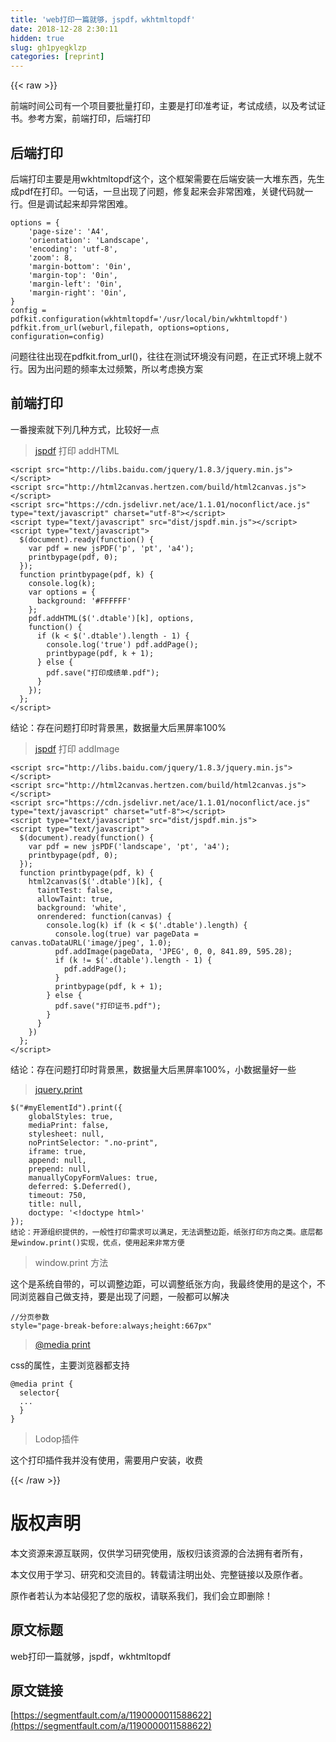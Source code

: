 ```yaml
---
title: 'web打印一篇就够，jspdf，wkhtmltopdf' 
date: 2018-12-28 2:30:11
hidden: true
slug: gh1pyegklzp
categories: [reprint]
---
```


{{< raw >}}

                    
<p>前端时间公司有一个项目要批量打印，主要是打印准考证，考试成绩，以及考试证书。参考方案，前端打印，后端打印</p>
<h2 id="articleHeader0">后端打印</h2>
<p>后端打印主要是用wkhtmltopdf这个，这个框架需要在后端安装一大堆东西，先生成pdf在打印。一句话，一旦出现了问题，修复起来会非常困难，关键代码就一行。但是调试起来却异常困难。</p>
<div class="widget-codetool" style="display:none;">
      <div class="widget-codetool--inner">
      <span class="selectCode code-tool" data-toggle="tooltip" data-placement="top" title="" data-original-title="全选"></span>
      <span type="button" class="copyCode code-tool" data-toggle="tooltip" data-placement="top" data-clipboard-text="options = {
    'page-size': 'A4',
    'orientation': 'Landscape',
    'encoding': 'utf-8',
    'zoom': 8,
    'margin-bottom': '0in',
    'margin-top': '0in',
    'margin-left': '0in',
    'margin-right': '0in',
}
config = pdfkit.configuration(wkhtmltopdf='/usr/local/bin/wkhtmltopdf')
pdfkit.from_url(weburl,filepath, options=options, configuration=config)" title="" data-original-title="复制"></span>
      <span type="button" class="saveToNote code-tool" data-toggle="tooltip" data-placement="top" title="" data-original-title="放进笔记"></span>
      </div>
      </div><pre class="hljs gradle"><code><span class="hljs-keyword">options</span> = {
    <span class="hljs-string">'page-size'</span>: <span class="hljs-string">'A4'</span>,
    <span class="hljs-string">'orientation'</span>: <span class="hljs-string">'Landscape'</span>,
    <span class="hljs-string">'encoding'</span>: <span class="hljs-string">'utf-8'</span>,
    <span class="hljs-string">'zoom'</span>: <span class="hljs-number">8</span>,
    <span class="hljs-string">'margin-bottom'</span>: <span class="hljs-string">'0in'</span>,
    <span class="hljs-string">'margin-top'</span>: <span class="hljs-string">'0in'</span>,
    <span class="hljs-string">'margin-left'</span>: <span class="hljs-string">'0in'</span>,
    <span class="hljs-string">'margin-right'</span>: <span class="hljs-string">'0in'</span>,
}
config = pdfkit.configuration(wkhtmltopdf=<span class="hljs-string">'/usr/local/bin/wkhtmltopdf'</span>)
pdfkit.from_url(weburl,filepath, <span class="hljs-keyword">options</span>=<span class="hljs-keyword">options</span>, configuration=config)</code></pre>
<p>问题往往出现在pdfkit.from_url()，往往在测试环境没有问题，在正式环境上就不行。因为出问题的频率太过频繁，所以考虑换方案</p>
<h2 id="articleHeader1">前端打印</h2>
<p>一番搜索就下列几种方式，比较好一点</p>
<blockquote><p><a href="https://github.com/MrRio/jsPDF" rel="nofollow noreferrer" target="_blank">jspdf</a> 打印 addHTML</p></blockquote>
<div class="widget-codetool" style="display:none;">
      <div class="widget-codetool--inner">
      <span class="selectCode code-tool" data-toggle="tooltip" data-placement="top" title="" data-original-title="全选"></span>
      <span type="button" class="copyCode code-tool" data-toggle="tooltip" data-placement="top" data-clipboard-text="<script src=&quot;http://libs.baidu.com/jquery/1.8.3/jquery.min.js&quot;></script>
<script src=&quot;http://html2canvas.hertzen.com/build/html2canvas.js&quot;></script>
<script src=&quot;https://cdn.jsdelivr.net/ace/1.1.01/noconflict/ace.js&quot; type=&quot;text/javascript&quot; charset=&quot;utf-8&quot;></script>
<script type=&quot;text/javascript&quot; src=&quot;dist/jspdf.min.js&quot;></script>
<script type=&quot;text/javascript&quot;>
  $(document).ready(function() {
    var pdf = new jsPDF('p', 'pt', 'a4');
    printbypage(pdf, 0);
  });
  function printbypage(pdf, k) {
    console.log(k);
    var options = {
      background: '#FFFFFF'
    };
    pdf.addHTML($('.dtable')[k], options,
    function() {
      if (k < $('.dtable').length - 1) {
        console.log('true') pdf.addPage();
        printbypage(pdf, k + 1);
      } else {
        pdf.save(&quot;打印成绩单.pdf&quot;);
      }
    });
  };
</script>" title="" data-original-title="复制"></span>
      <span type="button" class="saveToNote code-tool" data-toggle="tooltip" data-placement="top" title="" data-original-title="放进笔记"></span>
      </div>
      </div><pre class="hljs xml"><code><span class="hljs-tag">&lt;<span class="hljs-name">script</span> <span class="hljs-attr">src</span>=<span class="hljs-string">"http://libs.baidu.com/jquery/1.8.3/jquery.min.js"</span>&gt;</span><span class="undefined"></span><span class="hljs-tag">&lt;/<span class="hljs-name">script</span>&gt;</span>
<span class="hljs-tag">&lt;<span class="hljs-name">script</span> <span class="hljs-attr">src</span>=<span class="hljs-string">"http://html2canvas.hertzen.com/build/html2canvas.js"</span>&gt;</span><span class="undefined"></span><span class="hljs-tag">&lt;/<span class="hljs-name">script</span>&gt;</span>
<span class="hljs-tag">&lt;<span class="hljs-name">script</span> <span class="hljs-attr">src</span>=<span class="hljs-string">"https://cdn.jsdelivr.net/ace/1.1.01/noconflict/ace.js"</span> <span class="hljs-attr">type</span>=<span class="hljs-string">"text/javascript"</span> <span class="hljs-attr">charset</span>=<span class="hljs-string">"utf-8"</span>&gt;</span><span class="undefined"></span><span class="hljs-tag">&lt;/<span class="hljs-name">script</span>&gt;</span>
<span class="hljs-tag">&lt;<span class="hljs-name">script</span> <span class="hljs-attr">type</span>=<span class="hljs-string">"text/javascript"</span> <span class="hljs-attr">src</span>=<span class="hljs-string">"dist/jspdf.min.js"</span>&gt;</span><span class="undefined"></span><span class="hljs-tag">&lt;/<span class="hljs-name">script</span>&gt;</span>
<span class="hljs-tag">&lt;<span class="hljs-name">script</span> <span class="hljs-attr">type</span>=<span class="hljs-string">"text/javascript"</span>&gt;</span><span class="javascript">
  $(<span class="hljs-built_in">document</span>).ready(<span class="hljs-function"><span class="hljs-keyword">function</span>(<span class="hljs-params"></span>) </span>{
    <span class="hljs-keyword">var</span> pdf = <span class="hljs-keyword">new</span> jsPDF(<span class="hljs-string">'p'</span>, <span class="hljs-string">'pt'</span>, <span class="hljs-string">'a4'</span>);
    printbypage(pdf, <span class="hljs-number">0</span>);
  });
  <span class="hljs-function"><span class="hljs-keyword">function</span> <span class="hljs-title">printbypage</span>(<span class="hljs-params">pdf, k</span>) </span>{
    <span class="hljs-built_in">console</span>.log(k);
    <span class="hljs-keyword">var</span> options = {
      <span class="hljs-attr">background</span>: <span class="hljs-string">'#FFFFFF'</span>
    };
    pdf.addHTML($(<span class="hljs-string">'.dtable'</span>)[k], options,
    <span class="hljs-function"><span class="hljs-keyword">function</span>(<span class="hljs-params"></span>) </span>{
      <span class="hljs-keyword">if</span> (k &lt; $(<span class="hljs-string">'.dtable'</span>).length - <span class="hljs-number">1</span>) {
        <span class="hljs-built_in">console</span>.log(<span class="hljs-string">'true'</span>) pdf.addPage();
        printbypage(pdf, k + <span class="hljs-number">1</span>);
      } <span class="hljs-keyword">else</span> {
        pdf.save(<span class="hljs-string">"打印成绩单.pdf"</span>);
      }
    });
  };
</span><span class="hljs-tag">&lt;/<span class="hljs-name">script</span>&gt;</span></code></pre>
<p>结论：存在问题打印时背景黑，数据量大后黑屏率100%</p>
<blockquote><p><a href="https://github.com/MrRio/jsPDF" rel="nofollow noreferrer" target="_blank">jspdf</a> 打印 addImage</p></blockquote>
<div class="widget-codetool" style="display:none;">
      <div class="widget-codetool--inner">
      <span class="selectCode code-tool" data-toggle="tooltip" data-placement="top" title="" data-original-title="全选"></span>
      <span type="button" class="copyCode code-tool" data-toggle="tooltip" data-placement="top" data-clipboard-text="<script src=&quot;http://libs.baidu.com/jquery/1.8.3/jquery.min.js&quot;></script>
<script src=&quot;http://html2canvas.hertzen.com/build/html2canvas.js&quot;></script>
<script src=&quot;https://cdn.jsdelivr.net/ace/1.1.01/noconflict/ace.js&quot; type=&quot;text/javascript&quot; charset=&quot;utf-8&quot;></script>
<script type=&quot;text/javascript&quot; src=&quot;dist/jspdf.min.js&quot;>
<script type=&quot;text/javascript&quot;>
  $(document).ready(function() {
    var pdf = new jsPDF('landscape', 'pt', 'a4');
    printbypage(pdf, 0);
  });
  function printbypage(pdf, k) {
    html2canvas($('.dtable')[k], {
      taintTest: false,
      allowTaint: true,
      background: 'white',
      onrendered: function(canvas) {
        console.log(k) if (k < $('.dtable').length) {
          console.log(true) var pageData = canvas.toDataURL('image/jpeg', 1.0);
          pdf.addImage(pageData, 'JPEG', 0, 0, 841.89, 595.28);
          if (k != $('.dtable').length - 1) {
            pdf.addPage();
          }
          printbypage(pdf, k + 1);
        } else {
          pdf.save(&quot;打印证书.pdf&quot;);
        }
      }
    })
  };
</script>" title="" data-original-title="复制"></span>
      <span type="button" class="saveToNote code-tool" data-toggle="tooltip" data-placement="top" title="" data-original-title="放进笔记"></span>
      </div>
      </div><pre class="hljs xml"><code><span class="hljs-tag">&lt;<span class="hljs-name">script</span> <span class="hljs-attr">src</span>=<span class="hljs-string">"http://libs.baidu.com/jquery/1.8.3/jquery.min.js"</span>&gt;</span><span class="undefined"></span><span class="hljs-tag">&lt;/<span class="hljs-name">script</span>&gt;</span>
<span class="hljs-tag">&lt;<span class="hljs-name">script</span> <span class="hljs-attr">src</span>=<span class="hljs-string">"http://html2canvas.hertzen.com/build/html2canvas.js"</span>&gt;</span><span class="undefined"></span><span class="hljs-tag">&lt;/<span class="hljs-name">script</span>&gt;</span>
<span class="hljs-tag">&lt;<span class="hljs-name">script</span> <span class="hljs-attr">src</span>=<span class="hljs-string">"https://cdn.jsdelivr.net/ace/1.1.01/noconflict/ace.js"</span> <span class="hljs-attr">type</span>=<span class="hljs-string">"text/javascript"</span> <span class="hljs-attr">charset</span>=<span class="hljs-string">"utf-8"</span>&gt;</span><span class="undefined"></span><span class="hljs-tag">&lt;/<span class="hljs-name">script</span>&gt;</span>
<span class="hljs-tag">&lt;<span class="hljs-name">script</span> <span class="hljs-attr">type</span>=<span class="hljs-string">"text/javascript"</span> <span class="hljs-attr">src</span>=<span class="hljs-string">"dist/jspdf.min.js"</span>&gt;</span><span class="handlebars"><span class="xml">
<span class="hljs-tag">&lt;<span class="hljs-name">script</span> <span class="hljs-attr">type</span>=<span class="hljs-string">"text/javascript"</span>&gt;</span><span class="javascript">
  $(<span class="hljs-built_in">document</span>).ready(<span class="hljs-function"><span class="hljs-keyword">function</span>(<span class="hljs-params"></span>) </span>{
    <span class="hljs-keyword">var</span> pdf = <span class="hljs-keyword">new</span> jsPDF(<span class="hljs-string">'landscape'</span>, <span class="hljs-string">'pt'</span>, <span class="hljs-string">'a4'</span>);
    printbypage(pdf, <span class="hljs-number">0</span>);
  });
  <span class="hljs-function"><span class="hljs-keyword">function</span> <span class="hljs-title">printbypage</span>(<span class="hljs-params">pdf, k</span>) </span>{
    html2canvas($(<span class="hljs-string">'.dtable'</span>)[k], {
      <span class="hljs-attr">taintTest</span>: <span class="hljs-literal">false</span>,
      <span class="hljs-attr">allowTaint</span>: <span class="hljs-literal">true</span>,
      <span class="hljs-attr">background</span>: <span class="hljs-string">'white'</span>,
      <span class="hljs-attr">onrendered</span>: <span class="hljs-function"><span class="hljs-keyword">function</span>(<span class="hljs-params">canvas</span>) </span>{
        <span class="hljs-built_in">console</span>.log(k) <span class="hljs-keyword">if</span> (k &lt; $(<span class="hljs-string">'.dtable'</span>).length) {
          <span class="hljs-built_in">console</span>.log(<span class="hljs-literal">true</span>) <span class="hljs-keyword">var</span> pageData = canvas.toDataURL(<span class="hljs-string">'image/jpeg'</span>, <span class="hljs-number">1.0</span>);
          pdf.addImage(pageData, <span class="hljs-string">'JPEG'</span>, <span class="hljs-number">0</span>, <span class="hljs-number">0</span>, <span class="hljs-number">841.89</span>, <span class="hljs-number">595.28</span>);
          <span class="hljs-keyword">if</span> (k != $(<span class="hljs-string">'.dtable'</span>).length - <span class="hljs-number">1</span>) {
            pdf.addPage();
          }
          printbypage(pdf, k + <span class="hljs-number">1</span>);
        } <span class="hljs-keyword">else</span> {
          pdf.save(<span class="hljs-string">"打印证书.pdf"</span>);
        }
      }
    })
  };
</span></span></span><span class="hljs-tag">&lt;/<span class="hljs-name">script</span>&gt;</span></code></pre>
<p>结论：存在问题打印时背景黑，数据量大后黑屏率100%，小数据量好一些</p>
<blockquote><p><a href="https://github.com/DoersGuild/jQuery.print" rel="nofollow noreferrer" target="_blank">jquery.print</a></p></blockquote>
<div class="widget-codetool" style="display:none;">
      <div class="widget-codetool--inner">
      <span class="selectCode code-tool" data-toggle="tooltip" data-placement="top" title="" data-original-title="全选"></span>
      <span type="button" class="copyCode code-tool" data-toggle="tooltip" data-placement="top" data-clipboard-text="$(&quot;#myElementId&quot;).print({
    globalStyles: true,
    mediaPrint: false,
    stylesheet: null,
    noPrintSelector: &quot;.no-print&quot;,
    iframe: true,
    append: null,
    prepend: null,
    manuallyCopyFormValues: true,
    deferred: $.Deferred(),
    timeout: 750,
    title: null,
    doctype: '<!doctype html>'
});
结论：开源组织提供的，一般性打印需求可以满足，无法调整边距，纸张打印方向之类。底层都是window.print()实现，优点，使用起来非常方便" title="" data-original-title="复制"></span>
      <span type="button" class="saveToNote code-tool" data-toggle="tooltip" data-placement="top" title="" data-original-title="放进笔记"></span>
      </div>
      </div><pre class="hljs yaml"><code><span class="hljs-string">$("#myElementId").print({</span>
<span class="hljs-attr">    globalStyles:</span> <span class="hljs-literal">true</span><span class="hljs-string">,</span>
<span class="hljs-attr">    mediaPrint:</span> <span class="hljs-literal">false</span><span class="hljs-string">,</span>
<span class="hljs-attr">    stylesheet:</span> <span class="hljs-literal">null</span><span class="hljs-string">,</span>
<span class="hljs-attr">    noPrintSelector:</span> <span class="hljs-string">".no-print"</span><span class="hljs-string">,</span>
<span class="hljs-attr">    iframe:</span> <span class="hljs-literal">true</span><span class="hljs-string">,</span>
<span class="hljs-attr">    append:</span> <span class="hljs-literal">null</span><span class="hljs-string">,</span>
<span class="hljs-attr">    prepend:</span> <span class="hljs-literal">null</span><span class="hljs-string">,</span>
<span class="hljs-attr">    manuallyCopyFormValues:</span> <span class="hljs-literal">true</span><span class="hljs-string">,</span>
<span class="hljs-attr">    deferred:</span> <span class="hljs-string">$.Deferred(),</span>
<span class="hljs-attr">    timeout:</span> <span class="hljs-number">750</span><span class="hljs-string">,</span>
<span class="hljs-attr">    title:</span> <span class="hljs-literal">null</span><span class="hljs-string">,</span>
<span class="hljs-attr">    doctype:</span> <span class="hljs-string">'&lt;!doctype html&gt;'</span>
<span class="hljs-string">});</span>
<span class="hljs-string">结论：开源组织提供的，一般性打印需求可以满足，无法调整边距，纸张打印方向之类。底层都是window.print()实现，优点，使用起来非常方便</span></code></pre>
<blockquote><p>window.print 方法</p></blockquote>
<p>这个是系统自带的，可以调整边距，可以调整纸张方向，我最终使用的是这个，不同浏览器自己做支持，要是出现了问题，一般都可以解决</p>
<div class="widget-codetool" style="display:none;">
      <div class="widget-codetool--inner">
      <span class="selectCode code-tool" data-toggle="tooltip" data-placement="top" title="" data-original-title="全选"></span>
      <span type="button" class="copyCode code-tool" data-toggle="tooltip" data-placement="top" data-clipboard-text="//分页参数
style=&quot;page-break-before:always;height:667px&quot;" title="" data-original-title="复制"></span>
      <span type="button" class="saveToNote code-tool" data-toggle="tooltip" data-placement="top" title="" data-original-title="放进笔记"></span>
      </div>
      </div><pre class="hljs 1c"><code><span class="hljs-comment">//分页参数</span>
style=<span class="hljs-string">"page-break-before:always;height:667px"</span></code></pre>
<blockquote><p><a href="https://www.baidu.com/link?url=eaHxDLoB9L0cub7RNyOi2B4Tr4GfHFgXTp9efvMJFiODkOScCYBsqNsWjX6HESLQ&amp;wd=&amp;eqid=99ecadc6000302a60000000359e5978a" rel="nofollow noreferrer" target="_blank">@media print</a></p></blockquote>
<p>css的属性，主要浏览器都支持</p>
<div class="widget-codetool" style="display:none;">
      <div class="widget-codetool--inner">
      <span class="selectCode code-tool" data-toggle="tooltip" data-placement="top" title="" data-original-title="全选"></span>
      <span type="button" class="copyCode code-tool" data-toggle="tooltip" data-placement="top" data-clipboard-text="@media print {
  selector{
  ...
  }
}" title="" data-original-title="复制"></span>
      <span type="button" class="saveToNote code-tool" data-toggle="tooltip" data-placement="top" title="" data-original-title="放进笔记"></span>
      </div>
      </div><pre class="hljs coffeescript"><code>@media <span class="hljs-built_in">print</span> {
  selector{
  ...
  }
}</code></pre>
<blockquote><p>Lodop插件</p></blockquote>
<p>这个打印插件我并没有使用，需要用户安装，收费</p>

                
{{< /raw >}}

# 版权声明
本文资源来源互联网，仅供学习研究使用，版权归该资源的合法拥有者所有，

本文仅用于学习、研究和交流目的。转载请注明出处、完整链接以及原作者。

原作者若认为本站侵犯了您的版权，请联系我们，我们会立即删除！

## 原文标题
web打印一篇就够，jspdf，wkhtmltopdf

## 原文链接
[https://segmentfault.com/a/1190000011588622](https://segmentfault.com/a/1190000011588622)

